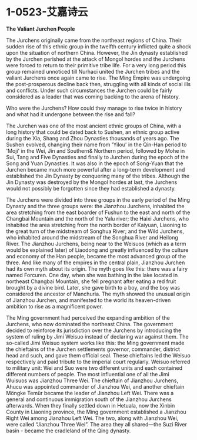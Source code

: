 # 1-0523-艾嘉诗云

**The Valiant Jurchen People**

The Jurchens originally came from the northeast regions of China. Their sudden rise of this ethnic group in the twelfth century inflicted quite a shock upon the situation of northern China. However, the Jin dynasty established by the Jurchen perished at the attack of Mongol hordes and the Jurchens were forced to return to their primitive tribe life. For a very long period this group remained unnoticed till Nurhaci united the Jurchen tribes and the valiant Jurchens once again came to rise. The Ming Empire was undergoing the post-prosperous decline back then, struggling with all kinds of social ills and conflicts. Under such circumstances the Jurchen could be fairly considered as a leader that was coming backing to the arena of history.

Who were the Jurchens? How could they manage to rise twice in history and what had it undergone between the rise and fall?

The Jurchen was one of the most ancient ethnic groups of China, with a long history that could be dated back to Sushen, an ethnic group active during the Xia, Shang and Zhou Dynasties thousands of years ago. The Sushen evolved, changing their name from 'Yilou' in the Qin-Han period to 'Moji' in the Wei, Jin and Southern& Northern period, followed by Mohe in Sui, Tang and Five Dynasties and finally to Jurchen during the epoch of the Song and Yuan Dynasties. It was also in the epoch of Song-Yuan that the Jurchen became much more powerful after a long-term development and established the Jin Dynasty by conquering many of the tribes. Although the Jin Dynasty was destroyed by the Mongol hordes at last, the Jurchens would not possibly be forgotten since they had established a dynasty. 

The Jurchens were divided into three groups in the early period of the Ming Dynasty and the three groups were: the Jianzhou Jurchens, inhabited the area stretching from the east boarder of Fushun to the east and north of the Changbai Mountain and the north of the Yalu river; the Haixi Jurchens, who inhabited the area stretching from the north border of Kaiyuan, Liaoning to the great turn of the midstream of Songhua River; and the Wild Jurchens, who inhabited around the midstream of the Songhua River and Heilong River. The Jianzhou Jurchens, being near to the Weisuos \(which as a term would be explained later\) of Liaodong and greatly influenced by the culture and economy of the Han people, became the most advanced group of the three. And like many of the empires in the central plain, Jianzhou Jurchen had its own myth about its origin. The myth goes like this: there was a fairy named Forcuren. One day, when she was bathing in the lake located in northeast Changbai Mountain, she fell pregnant after eating a red fruit brought by a divine bird. Later, she gave birth to a boy, and the boy was considered the ancestor of Manchuria. The myth showed the unusual origin of Jianzhou Jurchen, and manifested to the world its heaven-driven ambition to rise as a magnificent power.

The Ming government had perceived the  expanding ambition of the Jurchens, who now dominated the northeast China. The government decided to reinforce its jurisdiction over the Jurchens by introducing the system of ruling by Jimi Weisuo instead of declaring war against them. The so-called Jimi Weisuo system works like this: the Ming government made the chieftains of the Jurchen settlements governor, commander, district head and such, and gave them official seal. These chieftains led the Weisuo respectively and paid tribute to the imperial court regularly. Weisuo referred to military unit: Wei and Suo were two different units and each contained different numbers of people. The most influential one of all the Jimi Wuisuos was Jianzhou Three Wei. The chieftain of Jianzhou Jurchens, Ahucu was appointed commander of Jianzhou Wei, and another chieftain Möngke Temür became the leader of Jianzhou Left Wei. There was a general and continuous immigration south of the Jianzhou Jurchens afterwards. When they finally settled down in Hetuala, now the Xinbin County in Liaoning province, the Ming government established a Jianzhou Right Wei among Jianzhou Left Wei. The two, along with Jianzhou Wei, were called “Jianzhou Three Wei”. The area they all shared—the Suzi River basin - became the cradleland of the Qing dynasty.

